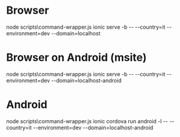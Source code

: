 # Browser

node scripts\command-wrapper.js ionic serve -b -- --country=it --environment=dev --domain=localhost

# Browser on Android (msite)

node scripts\command-wrapper.js ionic serve -b -- --country=it --environment=dev --domain=localhost-android

# Android

node scripts\command-wrapper.js ionic cordova run android -l -- --country=it --environment=dev --domain=localhost-android
